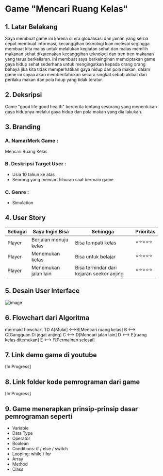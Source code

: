 # Game "Mencari Ruang Kelas"
## 1. Latar Belakang
  <p> Saya membuat game ini karena di era globalisasi dan jaman yang serba cepat membuat informasi, kecanggihan teknologi kian melesai segingga membuat kita malas untuk melalukan kegiatan sehat dan malas memilih makanan sehat dikarenakan kecanggihan teknologi dan tren tren makanan yang terus berkeliaran. Ini membuat saya berkeinginan memciptakan game gaya hidup sehat sederhana untuk mengingatkan kepada orang orang bahaya jika kita tidak memperhatikan gaya hidup dan pola makan, dalam game ini sayaa akan memberitahukan secara singkat sebab akibat dari perilaku makan dan pola hdup yang tidak teratur.
</p>
 
## 2. Deksripsi
  Game "good life good health"  bercerita tentang sesorang yang menentukan gaya hidupnya melalui gaya hidup dan pola makan yang dia lakukan.
## 3. Branding
### A. Nama/Merk Game :
Mencari Ruang Kelas
### B. Deskripsi Target User :
- Usia 10 tahun ke atas
- Seorang yang mencari hiburan saat bermain game
### C. Genre :
- Simulation

## 4. User Story

Sebagai | Saya Ingin Bisa | Sehingga | Prioritas
---|---|---|---
Player | Berjalan menuju kelas | Bisa tempati kelas | ⭐⭐⭐⭐⭐
Player | Menemukan kelas | Bisa untuk belajar | ⭐⭐⭐⭐⭐
Player | Menemukan jalan lain | Bisa terhindar dari kejaran seekor anjing | ⭐⭐⭐⭐⭐

## 5. Desain User Interface
![image](https://github.com/ratuqurratul33/23-pdp-tugas-akhir-game/assets/145249741/8e3f817e-ce5f-409f-96dd-044df80db816)




## 6. Flowchart dari Algoritma

mermaid
flowchart TD
    A[Mulai] <-->B[Mencari ruang kelas]
    B <--> C[Gangguan Di jegat anjing]
    C <--> D[Mencari jalan lain]
    D <--> E[ruang kelas ditemukan]
    E <--> F[Permainan selesai]


## 7. Link demo game di youtube

[In Progress]

## 8. Link folder kode pemrograman dari game

[In Progress]

## 9. Game menerapkan prinsip-prinsip dasar pemrograman seperti

   - Variable
   - Data Type
   - Operator
   - Boolean
   - Conditions: if / else / switch
   - Looping: while / for
   - Array
   - Method
   - Class


